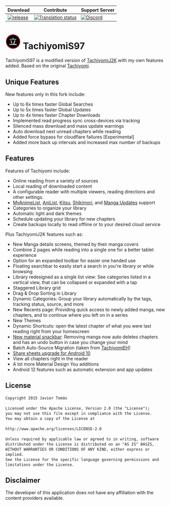 | Download | Contribute | Support Server |
|-------|----------|---------|
| [![release](https://img.shields.io/github/v/release/saud-97/tachiyomis97.svg?maxAge=3600&label=download)](https://github.com/saud-97/TachiyomiS97/releases) | [![Translation status](https://hosted.weblate.org/widgets/tachiyomi/-/tachiyomi-j2k/svg-badge.svg)](https://hosted.weblate.org/engage/tachiyomi/?utm_source=widget) | [![Discord](https://img.shields.io/discord/349436576037732353.svg?label=discord&labelColor=7289da&color=2c2f33&style=flat)](https://discord.gg/tachiyomi) |
# ![app icon](./.github/readme-images/app-icon.png) TachiyomiS97
TachiyomiS97 is a modified version of [TachiyomiJ2K](https://github.com/jays2kings/tachiyomiJ2K) with my own features added. Based on the original [Tachiyomi](https://github.com/tachiyomiorg/tachiyomi).

## Unique Features

New features only in this fork include:
* Up to 6x times faster Global Searches
* Up to 5x times faster Global Updates
* Up to 4x times faster Chapter Downloads
* Implemented read progress sync cross-devices via tracking
* Silenced mass download and mass update warnings
* Auto download next unread chapters while reading
* Added force bypass for cloudflare failures [Experimental]
* Added more back up intervals and increased max number of backups

## Features

Features of Tachiyomi include:
* Online reading from a variety of sources
* Local reading of downloaded content
* A configurable reader with multiple viewers, reading directions and other settings.
* [MyAnimeList](https://myanimelist.net/), [AniList](https://anilist.co/), [Kitsu](https://kitsu.io/explore/anime), [Shikimori](https://shikimori.one), and [Manga Updates](https://www.mangaupdates.com/) support
* Categories to organize your library
* Automatic light and dark themes
* Schedule updating your library for new chapters
* Create backups locally to read offline or to your desired cloud service

Plus TachiyomiJ2K features such as:
* New Manga details screens, themed by their manga covers
* Combine 2 pages while reading into a single one for a better tablet experience
* Option for an expanded toolbar for easier one handed use
* Floating searchbar to easily start a search in you're library or while browsing
* Library redesigned as a single list view: See categories listed in a vertical view, that can be collapsed or expanded with a tap
* Staggered Library grid
* Drag & Drop Sorting in Library
* Dynamic Categories: Group your library automatically by the tags, tracking status, source, and more
* New Recents page: Providing quick access to newly added manga, new chapters, and to continue where you left on in a series
* New Themes
* Dynamic Shortcuts: open the latest chapter of what you were last reading right from your homescreen
* [New material snackbar](.github/readme-images/material%20snackbar.png): Removing manga now auto deletes chapters and has an undo button in case you change your mind
* Batch Auto-Source Migration (taken from [TachiyomiEH](https://github.com/NerdNumber9/TachiyomiEH))
* [Share sheets upgrade for Android 10](.github/readme-images/share%20menu.png)
* View all chapters right in the reader
* A lot more Material Design You additions
* Android 12 features such as automatic extension and app updates


## License

    Copyright 2015 Javier Tomás

    Licensed under the Apache License, Version 2.0 (the "License");
    you may not use this file except in compliance with the License.
    You may obtain a copy of the License at

    http://www.apache.org/licenses/LICENSE-2.0

    Unless required by applicable law or agreed to in writing, software
    distributed under the License is distributed on an "AS IS" BASIS,
    WITHOUT WARRANTIES OR CONDITIONS OF ANY KIND, either express or implied.
    See the License for the specific language governing permissions and
    limitations under the License.


## Disclaimer

The developer of this application does not have any affiliation with the content providers available.
